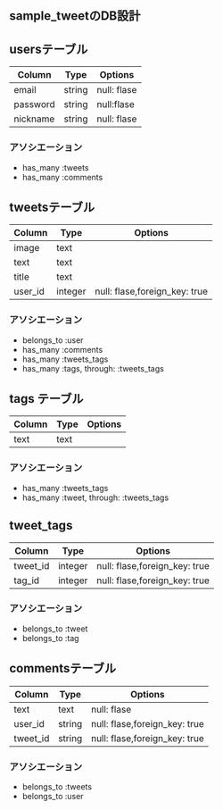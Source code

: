 ## sample_tweetのDB設計

## usersテーブル
|Column|Type|Options|
|------|----|-------|
|email|string|null: flase|
|password|string|null:flase|
|nickname|string|null: flase|

### アソシエーション
- has_many :tweets
- has_many :comments


## tweetsテーブル
|Column|Type|Options|
|------|----|-------|
|image|text||
|text|text||
|title|text||
|user_id|integer|null: flase,foreign_key: true|

### アソシエーション
- belongs_to :user
- has_many :comments
- has_many :tweets_tags
- has_many :tags, through: :tweets_tags


## tags テーブル
|Column|Type|Options|
|------|----|-------|
|text|text||

### アソシエーション
- has_many :tweets_tags
- has_many :tweet, through: :tweets_tags


## tweet_tags
|Column|Type|Options|
|------|----|-------|
|tweet_id|integer|null: flase,foreign_key: true|
|tag_id|integer|null: flase,foreign_key: true|

### アソシエーション
- belongs_to :tweet
- belongs_to :tag


## commentsテーブル
|Column|Type|Options|
|------|----|-------|
|text|text|null: flase|
|user_id|string|null: flase,foreign_key: true|
|tweet_id|string|null: flase,foreign_key: true|

### アソシエーション
- belongs_to :tweets
- belongs_to :user










